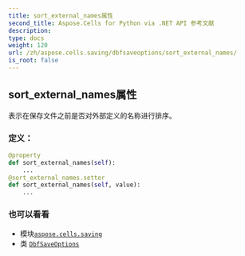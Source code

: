 ```yaml
---
title: sort_external_names属性
second_title: Aspose.Cells for Python via .NET API 参考文献
description:
type: docs
weight: 120
url: /zh/aspose.cells.saving/dbfsaveoptions/sort_external_names/
is_root: false
---
```

## sort_external_names属性

表示在保存文件之前是否对外部定义的名称进行排序。
### 定义：
```python
@property
def sort_external_names(self):
    ...
@sort_external_names.setter
def sort_external_names(self, value):
    ...
```

### 也可以看看
* 模块[`aspose.cells.saving`](../../)
* 类 [`DbfSaveOptions`](/cells/python-net/zh/aspose.cells.saving/dbfsaveoptions)
